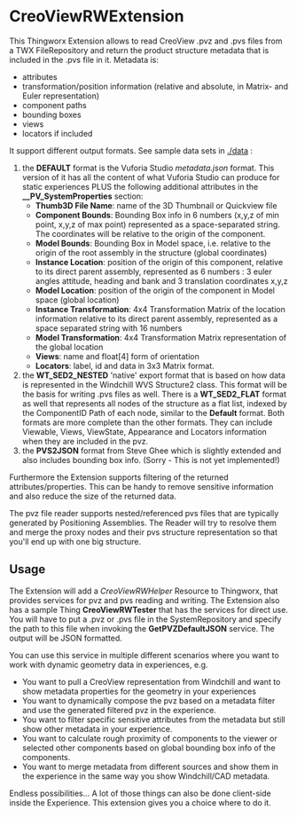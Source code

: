 # CreoViewRWExtension #

This Thingworx Extension allows to read CreoView .pvz and .pvs files from a TWX FileRepository and 
return the product structure metadata that is included in the .pvs file in it. Metadata is:
- attributes
- transformation/position information (relative and absolute, in Matrix- and Euler representation)
- component paths
- bounding boxes
- views
- locators if included


It support different output formats. See sample data sets in [./data](./data) :

1. the **DEFAULT** format is the Vuforia Studio *metadata.json* format. This version of it has all the content of what Vuforia Studio can produce for static experiences
   PLUS the following additional attributes in the **__PV_SystemProperties** section:
    - **Thumb3D File Name**: name of the 3D Thumbnail or Quickview file
	- **Component Bounds**: Bounding Box info in 6 numbers (x,y,z of min point, x,y,z of max point) represented as a space-separated string. 
	  The coordinates will be relative to the origin of the component.
	- **Model Bounds**: Bounding Box in Model space, i.e. relative to the origin of the root assembly in the structure (global coordinates)
	- **Instance Location**: position of the origin of this component, relative to its direct parent assembly, represented as 6 numbers :
	  3 euler angles attitude, heading and bank and 3 translation coordinates x,y,z
	- **Model Location**: position of the origin of the component in Model space (global location)
	- **Instance Transformation**: 4x4 Transformation Matrix of the location information relative to its direct parent assembly, 
	  represented as a space separated string with 16 numbers
	- **Model Transformation**: 4x4 Transformation Matrix representation of the global location
	- **Views**: name and float[4] form of orientation
	- **Locators**: label, id and data in 3x3 Matrix format.
2. the **WT_SED2_NESTED** 'native' export format that is based on how data is represented in the Windchill WVS Structure2 class.
   This format will be the basis for writing .pvs files as well. There is a **WT_SED2_FLAT** format as well that represents all nodes
   of the structure as a flat list, indexed by the ComponentID Path of each node, similar to the **Default** format.
   Both formats are more complete than the other formats. They can include Viewable, Views, ViewState, Appearance and Locators information when they are included in the pvz.
3. the **PVS2JSON** format from Steve Ghee which is slightly extended and also includes bounding box info. (Sorry - This is not yet implemented!)

Furthermore the Extension supports filtering of the returned attributes/properties. This can be handy to remove sensitive information 
and also reduce the size of the returned data.

The pvz file reader supports nested/referenced pvs files that are typically generated by Positioning Assemblies. The Reader will try to resolve them and merge 
the proxy nodes and their pvs structure representation so that you'll end up with one big structure. 


## Usage ##

The Extension will add a *CreoViewRWHelper* Resource to Thingworx, that provides services for pvz and pvs reading and writing.
The Extension also has a sample Thing **CreoViewRWTester** that has the services for direct use. You will have to put a .pvz or .pvs 
file in the SystemRepository and specify the path to this file when invoking the **GetPVZDefaultJSON** service. The output will be JSON formatted.

You can use this service in multiple different scenarios where you want to work with dynamic geometry data in experiences, e.g.
- You want to pull a CreoView representation from Windchill and want to show metadata properties for the geometry in your experiences
- You want to dynamically compose the pvz based on a metadata filter and use the generated filtered pvz in the experience.
- You want to filter specific sensitive attributes from the metadata but still show other metadata in your experience.
- You want to calculate rough proximity of components to the viewer or selected other components based on global bounding box info of the components.
- You want to merge metadata from different sources and show them in the experience in the same way you show Windchill/CAD metadata.


Endless possibilities...
A lot of those things can also be done client-side inside the Experience. This extension gives you a choice where to do it.
